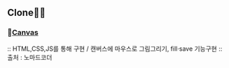 ## Clone🐱‍💻

### 💨[Canvas](https://mingnana.github.io/Clone/clone/canvas/index.html) 
:: HTML,CSS,JS를 통해 구현 / 캔버스에 마우스로 그림그리기, fill·save 기능구현
:: 출처 : 노마드코더
